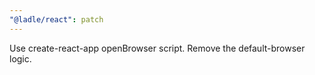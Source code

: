 ```yaml
---
"@ladle/react": patch
---
```


Use create-react-app openBrowser script. Remove the default-browser logic.
